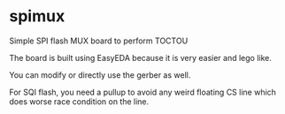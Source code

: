 # spimux
Simple SPI flash MUX board to perform TOCTOU

The board is built using EasyEDA because it is very easier and lego like. 

You can modify or directly use the gerber as well. 

For SQI flash, you need a pullup to avoid any weird floating CS line which does  worse race condition on the line. 

